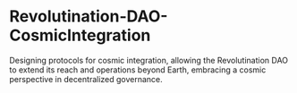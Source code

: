 # Revolutination-DAO-CosmicIntegration
Designing protocols for cosmic integration, allowing the Revolutination DAO to extend its reach and operations beyond Earth, embracing a cosmic perspective in decentralized governance.
